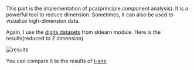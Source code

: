 This part is the implementation of pca(principle component analysis). It is a powerful tool to reduce dimension. Sometimes, it can also be used to visualize high-dimension data.

Again, I use the [digits datasets](http://scikit-learn.org/stable/modules/generated/sklearn.datasets.load_digits.html) from sklearn module. Here is the results(reduced to 2 dimension)

![results](https://github.com/liziniu/machine_learning_2018_spring/blob/master/pca/results.png)

You can compare it to the results of [t-sne](https://github.com/liziniu/machine_learning_2018_spring/blob/master/k-means/t-sne-tutorial.ipynb)
